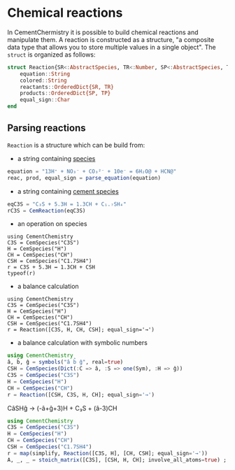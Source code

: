 # Chemical reactions

In CementChermistry it is possible to build chemical reactions and manipulate them. A reaction is constructed as a structure, "a composite data type that allows you to store multiple values in a single object". The `struct` is organized as follows:

```julia
struct Reaction{SR<:AbstractSpecies, TR<:Number, SP<:AbstractSpecies, TP<:Number}
    equation::String
    colored::String
    reactants::OrderedDict{SR, TR}
    products::OrderedDict{SP, TP}
    equal_sign::Char
end
```

## Parsing reactions

`Reaction` is a structure which can be build from:
- a string containing [species](./databases.md#species)
```julia
equation = "13H⁺ + NO₃⁻ + CO₃²⁻ + 10e⁻ = 6H₂O@ + HCN@"
reac, prod, equal_sign = parse_equation(equation)
```
- a string containing [cement species](./databases.md#species)
```julia
eqC3S = "C₃S + 5.3H = 1.3CH + C₁.₇SH₄"
rC3S = CemReaction(eqC3S)
```
- an operation on species
```@example
using CementChemistry
C3S = CemSpecies("C3S")
H = CemSpecies("H")
CH = CemSpecies("CH")
CSH = CemSpecies("C1.7SH4")
r = C3S + 5.3H ↔ 1.3CH + CSH
typeof(r)
```
- a balance calculation
```@example
using CementChemistry
C3S = CemSpecies("C3S")
H = CemSpecies("H")
CH = CemSpecies("CH")
CSH = CemSpecies("C1.7SH4")
r = Reaction([C3S, H, CH, CSH]; equal_sign='→')
```
- a balance calculation with symbolic numbers
```julia
using CementChemistry
â, b̂, ĝ = symbols("â b̂ ĝ", real=true)
CSH = CemSpecies(Dict(:C => â, :S => one(Sym), :H => ĝ))
C3S = CemSpecies("C3S")
H = CemSpecies("H")
CH = CemSpecies("CH")
r = Reaction([CSH, C3S, H, CH]; equal_sign='→')
```
CâSHĝ → (-â+ĝ+3)H + C₃S + (â-3)CH

```julia
using CementChemistry
C3S = CemSpecies("C3S")
H = CemSpecies("H")
CH = CemSpecies("CH")
CSH = CemSpecies("C1.7SH4")
r = map(simplify, Reaction([C3S, H], [CH, CSH]; equal_sign='→'))
A, _, _ = stoich_matrix([C3S], [CSH, H, CH]; involve_all_atoms=true) ;
``` 

